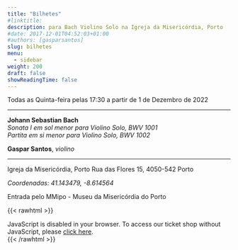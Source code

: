 ```yaml
---
title: "Bilhetes"
#linktitle:
description: para Bach Violino Solo na Igreja da Misericórdia, Porto
#date: 2017-12-01T04:52:03+01:00
#authors: [gasparsantos]
slug: bilhetes
menu: 
  - sidebar
weight: 200
draft: false
showReadingTime: false
---
```

Todas as Quinta-feira pelas 17:30 a partir de 1 de Dezembro de 2022

---

**Johann Sebastian Bach**  
*Sonata I em sol menor para Violino Solo, BWV 1001*  
*Partita em si menor para Violino Solo, BWV 1002*  
  
**Gaspar Santos**, *violino*

---

Igreja da Misericórdia, Porto 
Rua das Flores 15, 4050-542 Porto

*Coordenadas: 41.143479, -8.614564*

Entrada pelo MMipo - Museu da Misericórdia do Porto


{{< rawhtml >}}
<link rel="stylesheet" type="text/css" href="https://pretix.eu/gfs/bach-2/widget/v1.css">
<script type="text/javascript" src="https://pretix.eu/widget/v1.en.js" async></script>

<pretix-widget event="https://pretix.eu/gfs/bach-2/"></pretix-widget>
<noscript>
   <div class="pretix-widget">
        <div class="pretix-widget-info-message">
            JavaScript is disabled in your browser. To access our ticket shop without JavaScript, please <a target="_blank" rel="noopener" href="https://pretix.eu/gfs/bach-2/">click here</a>.
        </div>
    </div>
</noscript>
{{< /rawhtml >}}
